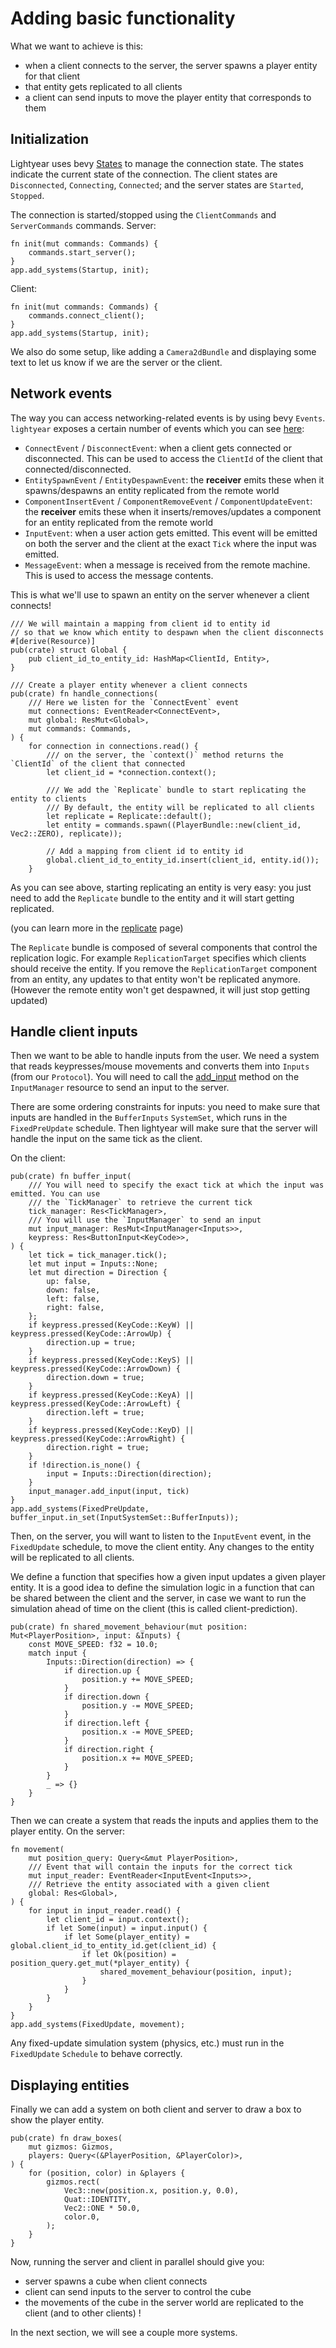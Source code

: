 # Adding basic functionality

What we want to achieve is this:
- when a client connects to the server, the server spawns a player entity for that client
- that entity gets replicated to all clients
- a client can send inputs to move the player entity that corresponds to them

## Initialization

Lightyear uses bevy [States](https://docs.rs/bevy/latest/bevy/ecs/schedule/trait.States.html) to manage the connection state.
The states indicate the current state of the connection.
The client states are `Disconnected`, `Connecting`, `Connected`; and the server states are `Started`, `Stopped`.

The connection is started/stopped using the `ClientCommands` and `ServerCommands` commands.
Server:
```rust,noplayground
fn init(mut commands: Commands) {
    commands.start_server();
}
app.add_systems(Startup, init);
```

Client:
```rust,noplayground
fn init(mut commands: Commands) {
    commands.connect_client();
}
app.add_systems(Startup, init);
```

We also do some setup, like adding a `Camera2dBundle` and displaying some text to let us know
if we are the server or the client.

## Network events

The way you can access networking-related events is by using bevy `Events`. `lightyear` exposes a certain number of events which you can see [here](https://docs.rs/lightyear/latest/lightyear/shared/events/components/index.html):
- `ConnectEvent` / `DisconnectEvent`: when a client gets connected or disconnected. This can be used to access the `ClientId` of the client that connected/disconnected.
- `EntitySpawnEvent` / `EntityDespawnEvent`: the **receiver** emits these when it spawns/despawns an entity replicated from the remote world
- `ComponentInsertEvent` / `ComponentRemoveEvent` / `ComponentUpdateEvent`: the **receiver** emits these when it inserts/removes/updates a component for an entity replicated from the remote world
- `InputEvent`: when a user action gets emitted. This event will be emitted on both the server and the client at the exact `Tick` where the input was emitted.
- `MessageEvent`: when a message is received from the remote machine. This is used to access the message contents.

This is what we'll use to spawn an entity on the server whenever a client connects!

```rust,noplayground
/// We will maintain a mapping from client id to entity id
// so that we know which entity to despawn when the client disconnects
#[derive(Resource)]
pub(crate) struct Global {
    pub client_id_to_entity_id: HashMap<ClientId, Entity>,
}

/// Create a player entity whenever a client connects
pub(crate) fn handle_connections(
    /// Here we listen for the `ConnectEvent` event
    mut connections: EventReader<ConnectEvent>,
    mut global: ResMut<Global>,
    mut commands: Commands,
) {
    for connection in connections.read() {
        /// on the server, the `context()` method returns the `ClientId` of the client that connected
        let client_id = *connection.context();
        
        /// We add the `Replicate` bundle to start replicating the entity to clients
        /// By default, the entity will be replicated to all clients
        let replicate = Replicate::default(); 
        let entity = commands.spawn((PlayerBundle::new(client_id, Vec2::ZERO), replicate));
        
        // Add a mapping from client id to entity id
        global.client_id_to_entity_id.insert(client_id, entity.id());
    }
```

As you can see above, starting replicating an entity is very easy: you just need to add the `Replicate` bundle to the entity
and it will start getting replicated.

(you can learn more in the [replicate](../concepts/replication/replicate.md) page)

The `Replicate` bundle is composed of several components that control the replication logic. For example `ReplicationTarget`
specifies which clients should receive the entity.
If you remove the `ReplicationTarget` component from an entity, any updates to that entity won't be replicated anymore.
(However the remote entity won't get despawned, it will just stop getting updated)


## Handle client inputs

Then we want to be able to handle inputs from the user.
We need a system that reads keypresses/mouse movements and converts them into `Inputs` (from our `Protocol`).
You will need to call the [add_input](https://docs.rs/lightyear/latest/lightyear/client/input/struct.InputManager.html#method.add_input) method on the `InputManager` resource to send an input to the server.

There are some ordering constraints for inputs: you need to make sure that inputs are handled in the `BufferInputs` `SystemSet`, which runs in the `FixedPreUpdate` schedule.
Then lightyear will make sure that the server will handle the input on the same tick as the client.

On the client:
```rust,noplayground
pub(crate) fn buffer_input(
    /// You will need to specify the exact tick at which the input was emitted. You can use 
    /// the `TickManager` to retrieve the current tick
    tick_manager: Res<TickManager>,
    /// You will use the `InputManager` to send an input
    mut input_manager: ResMut<InputManager<Inputs>>,
    keypress: Res<ButtonInput<KeyCode>>,
) {
    let tick = tick_manager.tick();
    let mut input = Inputs::None;
    let mut direction = Direction {
        up: false,
        down: false,
        left: false,
        right: false,
    };
    if keypress.pressed(KeyCode::KeyW) || keypress.pressed(KeyCode::ArrowUp) {
        direction.up = true;
    }
    if keypress.pressed(KeyCode::KeyS) || keypress.pressed(KeyCode::ArrowDown) {
        direction.down = true;
    }
    if keypress.pressed(KeyCode::KeyA) || keypress.pressed(KeyCode::ArrowLeft) {
        direction.left = true;
    }
    if keypress.pressed(KeyCode::KeyD) || keypress.pressed(KeyCode::ArrowRight) {
        direction.right = true;
    }
    if !direction.is_none() {
        input = Inputs::Direction(direction);
    }
    input_manager.add_input(input, tick)
}
app.add_systems(FixedPreUpdate, buffer_input.in_set(InputSystemSet::BufferInputs));
```

Then, on the server, you will want to listen to the `InputEvent` event, in the `FixedUpdate` schedule,
to move the client entity. Any changes to the entity will be replicated to all clients.

We define a function that specifies how a given input updates a given player entity. It is a good idea to define
the simulation logic in a function that can be shared between the client and the server, in case we want to run 
the simulation ahead of time on the client (this is called client-prediction).

```rust,noplayground 
pub(crate) fn shared_movement_behaviour(mut position: Mut<PlayerPosition>, input: &Inputs) {
    const MOVE_SPEED: f32 = 10.0;
    match input {
        Inputs::Direction(direction) => {
            if direction.up {
                position.y += MOVE_SPEED;
            }
            if direction.down {
                position.y -= MOVE_SPEED;
            }
            if direction.left {
                position.x -= MOVE_SPEED;
            }
            if direction.right {
                position.x += MOVE_SPEED;
            }
        }
        _ => {}
    }
}
```

Then we can create a system that reads the inputs and applies them to the player entity.
On the server:
```rust,noplayground
fn movement(
    mut position_query: Query<&mut PlayerPosition>,
    /// Event that will contain the inputs for the correct tick
    mut input_reader: EventReader<InputEvent<Inputs>>,
    /// Retrieve the entity associated with a given client
    global: Res<Global>,
) {
    for input in input_reader.read() {
        let client_id = input.context();
        if let Some(input) = input.input() {
            if let Some(player_entity) = global.client_id_to_entity_id.get(client_id) {
                if let Ok(position) = position_query.get_mut(*player_entity) {
                    shared_movement_behaviour(position, input);
                }
            }
        }
    }
}
app.add_systems(FixedUpdate, movement);
```

Any fixed-update simulation system (physics, etc.) must run in the `FixedUpdate` `Schedule` to behave correctly.


## Displaying entities

Finally we can add a system on both client and server to draw a box to show the player entity.

```rust,noplayground
pub(crate) fn draw_boxes(
    mut gizmos: Gizmos,
    players: Query<(&PlayerPosition, &PlayerColor)>,
) {
    for (position, color) in &players {
        gizmos.rect(
            Vec3::new(position.x, position.y, 0.0),
            Quat::IDENTITY,
            Vec2::ONE * 50.0,
            color.0,
        );
    }
}
```


Now, running the server and client in parallel should give you:
- server spawns a cube when client connects
- client can send inputs to the server to control the cube
- the movements of the cube in the server world are replicated to the client (and to other clients) !

In the next section, we will see a couple more systems.
